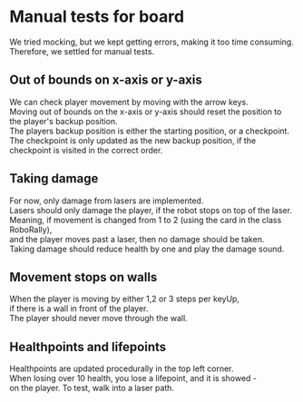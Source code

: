 # Manual tests for board
We tried mocking, but we kept getting errors, making it too time consuming.\
Therefore, we settled for manual tests.

## Out of bounds on x-axis or y-axis
We can check player movement by moving with the arrow keys.\
Moving out of bounds on the x-axis or y-axis should reset the position to the player's backup position.\
The players backup position is either the starting position, or a checkpoint.\
The checkpoint is only updated as the new backup position, if the checkpoint is visited in the correct order.

## Taking damage
For now, only damage from lasers are implemented.\
Lasers should only damage the player, if the robot stops on top of the laser.\
Meaning, if movement is changed from 1 to 2 (using the card in the class RoboRally), \
and the player moves past a laser,
then no damage should be taken.\
Taking damage should reduce health by one and play the damage sound.

## Movement stops on walls
When the player is moving by either 1,2 or 3 steps per keyUp, \
if there is a wall in front of the player.\
The player should never move through the wall.

## Healthpoints and lifepoints
Healthpoints are updated procedurally in the top left corner.\
When losing over 10 health, you lose a lifepoint, and it is showed - \
on the player. To test, walk into a laser path. 